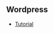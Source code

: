 ## Wordpress

 - [Tutorial](https://www.youtube.com/watch?v=eMCOE9x5mCc&list=PLgFB6lmeXFOoyP8YUj7TmDnzFrrPcjCf3)


